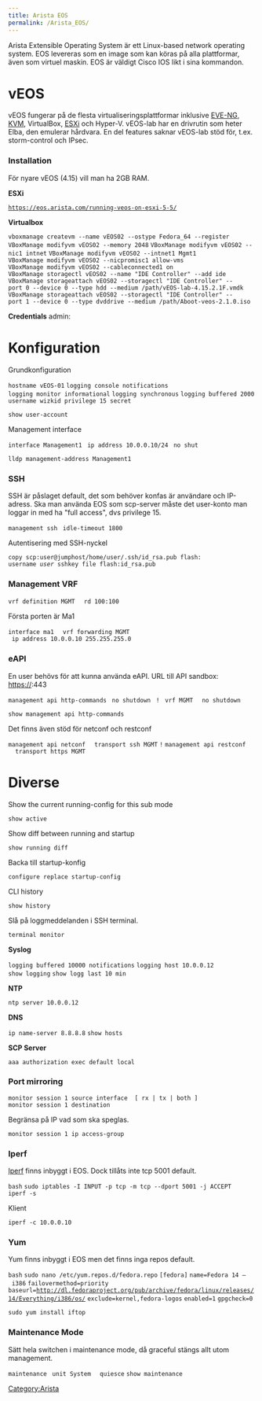 ```yaml
---
title: Arista EOS
permalink: /Arista_EOS/
---
```


Arista Extensible Operating System är ett Linux-based network operating
system. EOS levereras som en image som kan köras på alla plattformar,
även som virtuel maskin. EOS är väldigt Cisco IOS likt i sina kommandon.

vEOS
====

vEOS fungerar på de flesta virtualiseringsplattformar inklusive
[EVE-NG](/EVE-NG "wikilink"), [KVM](/KVM "wikilink"), VirtualBox,
[ESXi](/VMware_ESXi "wikilink") och Hyper-V. vEOS-lab har en drivrutin
som heter Elba, den emulerar hårdvara. En del features saknar vEOS-lab
stöd för, t.ex. storm-control och IPsec.

### Installation

För nyare vEOS (4.15) vill man ha 2GB RAM.

**ESXi**

[`https://eos.arista.com/running-veos-on-esxi-5-5/`](https://eos.arista.com/running-veos-on-esxi-5-5/)

**Virtualbox**

`vboxmanage createvm --name vEOS02 --ostype Fedora_64 --register`
`VBoxManage modifyvm vEOS02 --memory 2048`
`VBoxManage modifyvm vEOS02 --nic1 intnet`
`VBoxManage modifyvm vEOS02 --intnet1 Mgmt1`
`VBoxManage modifyvm vEOS02 --nicpromisc1 allow-vms`
`VBoxManage modifyvm vEOS02 --cableconnected1 on`
`VBoxManage storagectl vEOS02 --name "IDE Controller" --add ide`
`VBoxManage storageattach vEOS02 --storagectl "IDE Controller" --port 0 --device 0 --type hdd --medium /path/vEOS-lab-4.15.2.1F.vmdk`
`VBoxManage storageattach vEOS02 --storagectl "IDE Controller" --port 1 --device 0 --type dvddrive --medium /path/Aboot-veos-2.1.0.iso`

**Credentials**
admin: <no password>

Konfiguration
=============

Grundkonfiguration

`hostname vEOS-01`
`logging console notifications`
`logging monitor informational`
`logging synchronous`
`logging buffered 2000`
`username wizkid privilege 15 secret `<password>

`show user-account`

Management interface

`interface Management1`
` ip address 10.0.0.10/24`
` no shut`

`lldp management-address Management1`

### SSH

SSH är påslaget default, det som behöver konfas är användare och
IP-adress. Ska man använda EOS som scp-server måste det user-konto man
loggar in med ha "full access", dvs privilege 15.

`management ssh`
` idle-timeout 1800`

Autentisering med SSH-nyckel

`copy scp:user@jumphost/home/user/.ssh/id_rsa.pub flash:`
`username `*`user`*` sshkey file flash:id_rsa.pub`

### Management VRF

`vrf definition MGMT `
` rd 100:100`

Första porten är Ma1

`interface ma1 `
` vrf forwarding MGMT `
` ip address 10.0.0.10 255.255.255.0`

### eAPI

En user behövs för att kunna använda eAPI. URL till API sandbox:
<https://><mgmt-ip>:443

`management api http-commands`
` no shutdown`
` !`
` vrf MGMT`
`  no shutdown`

`show management api http-commands `

Det finns även stöd för netconf och restconf

`management api netconf`
`  transport ssh MGMT`
`!`
`management api restconf`
`  transport https MGMT`

Diverse
=======

Show the current running-config for this sub mode

`show active`

Show diff between running and startup

`show running diff`

Backa till startup-konfig

`configure replace startup-config`

CLI history

`show history`

Slå på loggmeddelanden i SSH terminal.

`terminal monitor`

**Syslog**

`logging buffered 10000 notifications`
`logging host 10.0.0.12`
`show logging`
`show logg last 10 min`

**NTP**

`ntp server 10.0.0.12`

**DNS**

`ip name-server 8.8.8.8`
`show hosts`

**SCP Server**

`aaa authorization exec default local`

### Port mirroring

`monitor session 1 source interface `<interface>` [ rx | tx | both ]`
`monitor session 1 destination `<interface>

Begränsa på IP vad som ska speglas.

`monitor session 1 ip access-group `<ACL name>

### Iperf

[Iperf](/Iperf "wikilink") finns inbyggt i EOS. Dock tillåts inte tcp
5001 default.

`bash`
`sudo iptables -I INPUT -p tcp -m tcp --dport 5001 -j ACCEPT`
`iperf -s`

Klient

`iperf -c 10.0.0.10`

### Yum

Yum finns inbyggt i EOS men det finns inga repos default.

`bash`
`sudo nano /etc/yum.repos.d/fedora.repo`
`[fedora]`
`name=Fedora 14 – i386`
`failovermethod=priority`
`baseurl=`[`http://dl.fedoraproject.org/pub/archive/fedora/linux/releases/14/Everything/i386/os/`](http://dl.fedoraproject.org/pub/archive/fedora/linux/releases/14/Everything/i386/os/)
`exclude=kernel,fedora-logos`
`enabled=1`
`gpgcheck=0`

`sudo yum install iftop`

### Maintenance Mode

Sätt hela switchen i maintenance mode, då graceful stängs allt utom
management.

`maintenance`
` unit System`
`  quiesce`
`show maintenance`

[Category:Arista](/Category:Arista "wikilink")